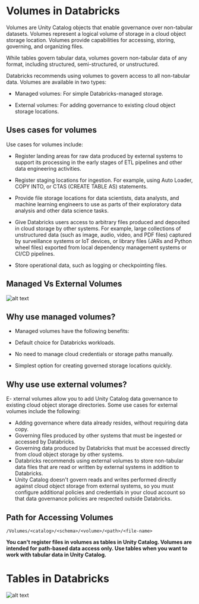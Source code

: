 # Volumes in Databricks

Volumes are Unity Catalog objects that enable governance over non-tabular datasets. Volumes represent a logical volume of storage in a cloud object storage location. Volumes provide capabilities for accessing, storing, governing, and organizing files.

While tables govern tabular data, volumes govern non-tabular data of any format, including structured, semi-structured, or unstructured.

Databricks recommends using volumes to govern access to all non-tabular data. Volumes are available in two types:

- Managed volumes: For simple Databricks-managed storage.

- External volumes: For adding governance to existing cloud object storage locations.
  
## Uses cases for volumes

Use cases for volumes include:

- Register landing areas for raw data produced by external systems to support its processing in the early stages of ETL pipelines and other data engineering activities.

- Register staging locations for ingestion. For example, using Auto Loader, COPY INTO, or CTAS (CREATE TABLE AS) statements.

- Provide file storage locations for data scientists, data analysts, and machine learning engineers to use as parts of their exploratory data analysis and other data science tasks.

- Give Databricks users access to arbitrary files produced and deposited in cloud storage by other systems. For example, large collections of unstructured data (such as image, audio, video, and PDF files) captured by surveillance systems or IoT devices, or library files (JARs and Python wheel files) exported from local dependency management systems or CI/CD pipelines.

- Store operational data, such as logging or checkpointing files.

## Managed Vs External Volumes

![alt text](https://snipboard.io/CuRcF3.jpg)

## Why use managed volumes?

- Managed volumes have the following benefits:

- Default choice for Databricks workloads.

- No need to manage cloud credentials or storage paths manually.

- Simplest option for creating governed storage locations quickly.

## Why use use external volumes?

E- xternal volumes allow you to add Unity Catalog data governance to existing cloud object storage directories. Some use cases for external volumes include the following:

- Adding governance where data already resides, without requiring data copy.
- Governing files produced by other systems that must be ingested or accessed by Databricks.
- Governing data produced by Databricks that must be accessed directly from cloud object storage by other systems.
- Databricks recommends using external volumes to store non-tabular data files that are read or written by external systems in addition to Databricks. 
- Unity Catalog doesn't govern reads and writes performed directly against cloud object storage from external systems, so you must configure additional policies and credentials in your cloud account so that data governance policies are respected outside Databricks.

## Path for Accessing Volumes

```/Volumes/<catalog>/<schema>/<volume>/<path>/<file-name>```

**You can't register files in volumes as tables in Unity Catalog. Volumes are intended for path-based data access only. Use tables when you want to work with tabular data in Unity Catalog.**

# Tables in Databricks

![alt text](https://snipboard.io/RD8AJU.jpg)